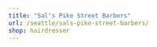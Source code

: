 ```yaml
---
title: "Sal's Pike Street Barbers"
url: /seattle/sals-pike-street-barbers/
shop: hairdresser
---
```

